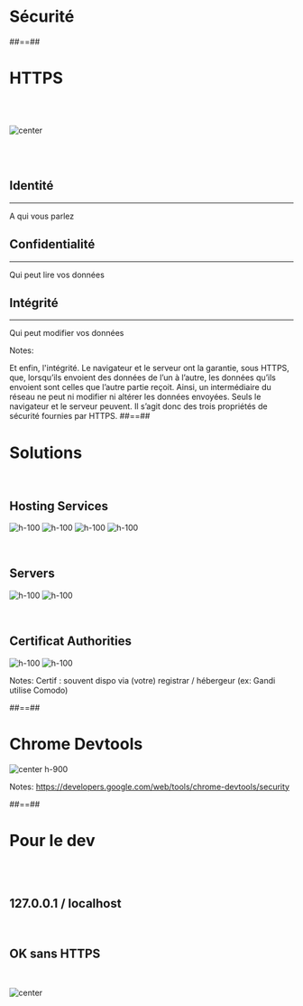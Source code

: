 <!-- .slide: class="transition-white sfeir-bg-blue" -->

# Sécurité

##==##

<!-- .slide: class="flex-row" -->

# HTTPS

<br><br>

![center](./assets/images/secure_https.png)

<br><br>

<div class="https flex-row">
    <div class="flex-col">
        <h2>Identité</h2>
        <hr class="blue">
        <span>A qui vous parlez</span>
    </div>
    <div class="flex-col">
        <h2>Confidentialité</h2>
        <hr class="red">
        <span>Qui peut lire vos données</span>
    </div>
    <div class="flex-col">
        <h2>Intégrité</h2>
        <hr class="green">
        <span>Qui peut modifier vos données</span>
    </div>
</div>

Notes:

Et enfin, l'intégrité. Le navigateur et le serveur ont la garantie, sous HTTPS, que, lorsqu’ils envoient des données de l’un à l’autre, les données qu’ils envoient sont celles que l’autre partie reçoit. Ainsi, un intermédiaire du réseau ne peut ni modifier ni altérer les données envoyées. Seuls le navigateur et le serveur peuvent. Il s’agit donc des trois propriétés de sécurité fournies par HTTPS.
##==##

# Solutions

<!-- .slide: class="flex-row" -->

<br>

## Hosting Services

<!-- .element: class="center"-->

![h-100](./assets/images/firebase.png)
![h-100](./assets/images/heroku.png)
![h-100](./assets/images/github.png)
![h-100](./assets/images/appengine.png)

<br>

## Servers

<!-- .element: class="center"-->

![h-100](./assets/images/ngnix.png)
![h-100](./assets/images/apache.png)

<br>

## Certificat Authorities

<!-- .element: class="center"-->

![h-100](./assets/images/letsencrypt.png)
![h-100](./assets/images/comodo.png)

Notes:
Certif : souvent dispo via (votre) registrar / hébergeur (ex: Gandi utilise Comodo)

##==##

# Chrome Devtools

![center h-900](./assets/images/chrome-devtools-secure-screenshot.png)

Notes:
https://developers.google.com/web/tools/chrome-devtools/security

##==##

# Pour le dev

<br><br>

## 127.0.0.1 / localhost

<!-- .element: class="center"-->

<br>

## OK sans HTTPS

<!-- .element: class="center"-->

<br>

![center](./assets/images/secure-lock-icon.png)
